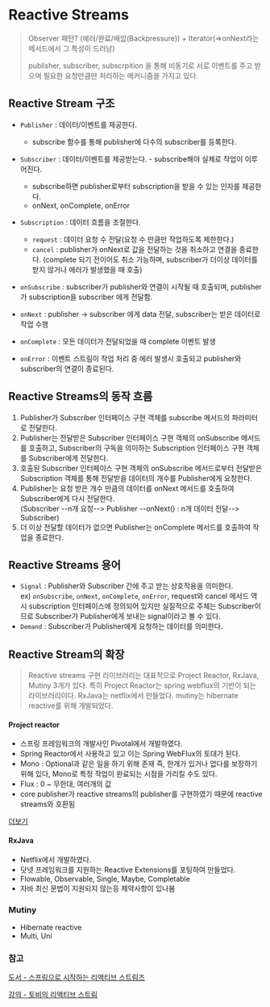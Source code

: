 # Reactive Streams

> Observer 패턴? (에러/완료/배압(Backpressure)) + Iterator(=>onNext라는 메서드에서 그 특성이 드러남) <br/>
>
> publisher, subscriber, subscrpition 을 통해 비동기로 서로 이벤트를 주고 받으며 필요한 요청만큼만 처리하는 메커니즘을 가지고 있다.

## Reactive Stream 구조

- `Publisher` : 데이터/이벤트를 제공한다. 
  - subscribe 함수를 통해 publisher에 다수의 subscriber를 등록한다.
- `Subscriber` : 데이터/이벤트를 제공받는다. - subscribe해야 실제로 작업이 이루어진다.
  - subscribe하면 publisher로부터 subscription을 받을 수 있는 인자를 제공한다.
  - onNext, onComplete, onError
- `Subscription` : 데이터 흐름을 조절한다.
  - `request` : 데이터 요청 수 전달(요청 수 만큼만 작업하도록 제한한다.)
  - `cancel` : publisher가 onNext로 값을 전달하는 것을 취소하고 연결을 종료한다. (complete 되기 전이어도 취소 가능하며, subscriber가 더이상 데이터를 받지 않거나 에러가 발생했을 때 호출)

- `onSubscribe` : subscriber가 publisher와 연결이 시작될 때 호출되며, publisher가 subscription을 subscriber 에게 전달함.
- `onNext` : publisher -> subscriber 에게 data 전달, subscriber는 받은 데이터로 작업 수행
- `onComplete` : 모든 데이터가 전달되었을 때 complete 이벤트 발생
- `onError` : 이벤트 스트림이 작업 처리 중 에러 발생시 호출되고 publisher와 subscriber의 연결이 종료된다.

## Reactive Streams의 동작 흐름

1. Publisher가 Subscriber 인터페이스 구현 객체를 subscribe 메서드의 파라미터로 전달한다.
2. Publisher는 전달받은 Subscriber 인터페이스 구현 객체의 onSubscribe 메서드를 호출하고, Subscriber의 구독을 의미하는 Subscription 인터페이스 구현 객체를 Subscriber에게 전달한다.
3. 호출된 Subscriber 인터페이스 구현 객체의 onSubscribe 메서드로부터 전달받은 Subscription 객체를 통해 전달받을 데이터의 개수를 Publisher에게 요청한다.
4. Publisher는 요청 받은 개수 만큼의 데이터를 onNext 메서드를 호출하여 Subscriber에게 다시 전달한다. <br/>(Subscriber --n개 요청--> Publisher --onNext() : n개 데이터 전달--> Subscriber)
5. 더 이상 전달할 데이터가 없으면 Publisher는 onComplete 메서드를 호출하여 작업을 종료한다.

## Reactive Streams 용어

- `Signal` : Publisher와 Subscriber 간에 주고 받는 상호작용을 의미한다.<br/>ex) `onSubscribe`, `onNext`, `onComplete`, `onError`, request와 cancel 메서드 역시 subscription 인터페이스에 정의되어 있지만 실질적으로 주체는 Subscriber이므로 Subscriber가 Publisher에게 보내는 signal이라고 볼 수 있다.
- `Demand` : Subscriber가 Publisher에게 요청하는 데이터를 의미한다.

## Reactive Stream의 확장

> Reactive streams 구현 라이브러리는 대표적으로 Project Reactor, RxJava, Mutiny 3개가 있다. 특히 Project Reactor는 spring webflux의 기반이 되는 라이브러리이다. RxJava는 netflix에서 만들었다. mutiny는 hibernate reactive를 위해 개발되었다.

#### Project reactor

- 스프링 프레임워크의 개발사인 Pivotal에서 개발하였다.
- Spring Reactor에서 사용하고 있고 이는 Spring WebFlux의 토대가 된다.
- Mono : Optional과 같은 일을 하기 위해 존재 즉, 한개가 있거나 없다를 보장하기 위해 있다, Mono<Void>로 특정 작업이 완료되는 시점을 가리킬 수도 있다.
-  Flux : 0 ~ 무한대, 여러개의 값
-  core publisher가 reactive streams의 publisher를 구현하였기 때문에 reactive streams와 호환됨

[더보기](https://github.com/kimzerovirus/TIL/blob/main/jvm%EC%96%B8%EC%96%B4/Java/reactor.md)

#### RxJava

- Netflix에서 개발하였다.
- 닷넷 프레임워크를 지원하는 Reactive Extensions를 포팅하여 만들었다.
- Flowable, Observable, Single, Maybe, Completable
- 자바 최신 문법이 지원되지 않는등 제약사항이 있나봄

### Mutiny

- Hibernate reactive
- Multi, Uni

### 참고

[도서 - 스프링으로 시작하는 리액티브 스트림즈](https://search.shopping.naver.com/book/catalog/39049944625?cat_id=50010881&frm=PBOKPRO&query=%EC%8A%A4%ED%94%84%EB%A7%81%EC%9C%BC%EB%A1%9C+%EC%8B%9C%EC%9E%91%ED%95%98%EB%8A%94+%EB%A6%AC%EC%95%A1%ED%8B%B0%EB%B8%8C+%ED%94%84%EB%A1%9C%EA%B7%B8%EB%9E%98%EB%B0%8D&NaPm=ct%3Dlqw6xevc%7Cci%3D3e0c1fbab898e5df26a1a0807b90465cee3b233c%7Ctr%3Dboknx%7Csn%3D95694%7Chk%3D89d980414ad461e14e8c6627406158785e4dcbf6)

[강의 - 토비의 리액티브 스트림](https://www.youtube.com/watch?v=8fenTR3KOJo&list=PLOLeoJ50I1kkqC4FuEztT__3xKSfR2fpw&index=1&t=4826s)